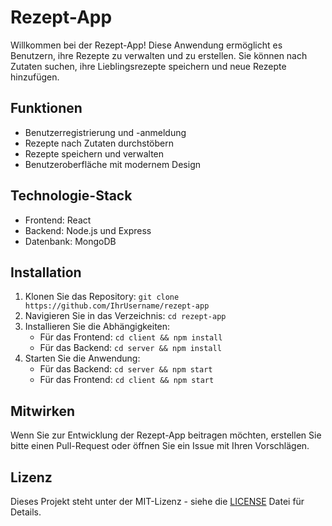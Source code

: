 # Rezept-App

Willkommen bei der Rezept-App! Diese Anwendung ermöglicht es Benutzern, ihre Rezepte zu verwalten und zu erstellen. Sie können nach Zutaten suchen, ihre Lieblingsrezepte speichern und neue Rezepte hinzufügen.

## Funktionen
- Benutzerregistrierung und -anmeldung
- Rezepte nach Zutaten durchstöbern
- Rezepte speichern und verwalten
- Benutzeroberfläche mit modernem Design

## Technologie-Stack
- Frontend: React
- Backend: Node.js und Express
- Datenbank: MongoDB

## Installation
1. Klonen Sie das Repository: `git clone https://github.com/IhrUsername/rezept-app`
2. Navigieren Sie in das Verzeichnis: `cd rezept-app`
3. Installieren Sie die Abhängigkeiten:
   - Für das Frontend: `cd client && npm install`
   - Für das Backend: `cd server && npm install`
4. Starten Sie die Anwendung:
   - Für das Backend: `cd server && npm start`
   - Für das Frontend: `cd client && npm start`

## Mitwirken
Wenn Sie zur Entwicklung der Rezept-App beitragen möchten, erstellen Sie bitte einen Pull-Request oder öffnen Sie ein Issue mit Ihren Vorschlägen.

## Lizenz
Dieses Projekt steht unter der MIT-Lizenz - siehe die [LICENSE](LICENSE) Datei für Details.
